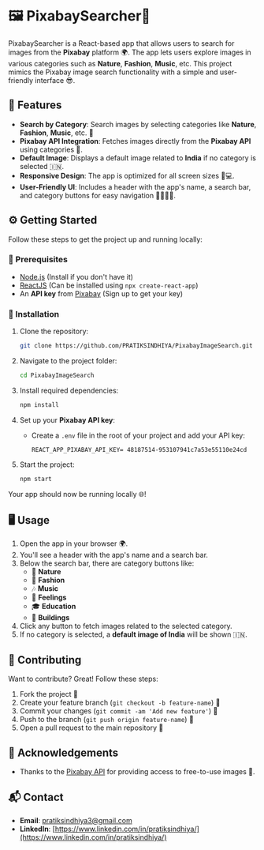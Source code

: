 # 🖼️ PixabaySearcher📸

PixabaySearcher is a React-based app that allows users to search for images from the **Pixabay** platform 🌍. The app lets users explore images in various categories such as **Nature**, **Fashion**, **Music**, etc. This project mimics the Pixabay image search functionality with a simple and user-friendly interface 😎.

## 🎯 Features

- **Search by Category**: Search images by selecting categories like **Nature**, **Fashion**, **Music**, etc. 🎨
- **Pixabay API Integration**: Fetches images directly from the **Pixabay API** using categories 📡.
- **Default Image**: Displays a default image related to **India** if no category is selected 🇮🇳.
- **Responsive Design**: The app is optimized for all screen sizes 📱💻.
- **User-Friendly UI**: Includes a header with the app's name, a search bar, and category buttons for easy navigation 👨‍💻👩‍💻.


## ⚙️ Getting Started

Follow these steps to get the project up and running locally:

### 🧰 Prerequisites

- [Node.js](https://nodejs.org/) (Install if you don't have it)
- [ReactJS](https://reactjs.org/) (Can be installed using `npx create-react-app`)
- An **API key** from [Pixabay](https://pixabay.com/api/docs/) (Sign up to get your key)

### 🚀 Installation

1. Clone the repository:
   ```bash
   git clone https://github.com/PRATIKSINDHIYA/PixabayImageSearch.git
   ```

2. Navigate to the project folder:
   ```bash
   cd PixabayImageSearch
   ```

3. Install required dependencies:
   ```bash
   npm install
   ```

4. Set up your **Pixabay API key**:
   - Create a `.env` file in the root of your project and add your API key:
     ```text
     REACT_APP_PIXABAY_API_KEY= 48187514-953107941c7a53e55110e24cd
     ```

5. Start the project:
   ```bash
   npm start
   ```

Your app should now be running locally 🌐!

## 🖥️ Usage

1. Open the app in your browser 🌍.
2. You'll see a header with the app's name and a search bar.
3. Below the search bar, there are category buttons like:
   - 🌿 **Nature**
   - 👗 **Fashion**
   - 🎶 **Music**
   - 💖 **Feelings**
   - 🎓 **Education**
   - 🏢 **Buildings**
4. Click any button to fetch images related to the selected category.
5. If no category is selected, a **default image of India** will be shown 🇮🇳.

## 🤝 Contributing

Want to contribute? Great! Follow these steps:

1. Fork the project 🍴
2. Create your feature branch (`git checkout -b feature-name`) 🌱
3. Commit your changes (`git commit -am 'Add new feature'`) 📝
4. Push to the branch (`git push origin feature-name`) 🚀
5. Open a pull request to the main repository 📨

## 🙏 Acknowledgements

- Thanks to the [Pixabay API](https://pixabay.com/api/docs/) for providing access to free-to-use images 🌟.

## 📬 Contact

- **Email**: [pratiksindhiya3@gmail.com](mailto:pratiksindhiya3@gmail.com)
- **LinkedIn**: [https://www.linkedin.com/in/pratiksindhiya/](https://www.linkedin.com/in/pratiksindhiya/)
```
